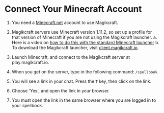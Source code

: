 # Connect Your Minecraft Account

1. You need a [Minecraft.net](www.minecraft.net) account to use Magikcraft. 

2. Magikcraft servers use Minecraft version 1.11.2, so set up a profile for that version of Minecraft if you are not using the Magikcraft launcher. 
  a. Here is a video on [how to do this with the standard Minecraft launcher](https://www.youtube.com/watch?v=qNOhVx9A74U)
  b. To download the Magikcraft launcher, visit [client.magikcraft.io](client.magikcraft.io).

3. Launch Minecraft, and connect to the Magikcraft server at play.magikcraft.io. 

4. When you get on the server, type in the following command: `/spellbook`.

5. You will see a link in your chat. Press the `T` key, then click on the link.

6. Choose 'Yes', and open the link in your browser.

7. You must open the link in the same browser where you are logged in to your spellbook. 
